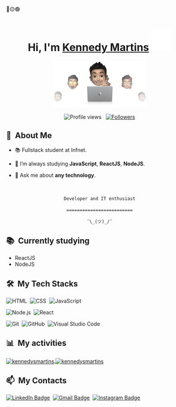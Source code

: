 

<div>
🔴🟡🟢

<br>

</div>


<div align="center">
<h1 align="center">Hi, I'm <a href="https://github.com/kennedysmartins">Kennedy Martins<a><img src="./.github/wave.gif" width="60px" /></h1>
<p align="center"><img src="./.github/cover.png" width="50%"></p>

  
</div>

<p align="center">
  <img src="https://komarev.com/ghpvc/?username=kennedysmartins&color=blueviolet" alt="Profile views" />
  &nbsp;
  <a href="https://github.com/kennedysmartins?tab=followers">
    <img src="https://img.shields.io/github/followers/kennedysmartins?style=social" alt="Followers" />
  </a>
</p>


<div>

  ## 🧭 &nbsp;About Me

  - 📚 Fullstack student at Infnet.
  <!-- - 🔭 I'm currently working on <a href="#">MyJob</a> -->

  - 🌱  I’m always studying **JavaScript**, **ReactJS**, **NodeJS**.

  - 💬 Ask me about **any technology**.


  <br>
  

</div>


<div align="center">

  `Developer and IT enthusiast`
  <br>

  `=========================`
  <br>

  `¯\_(ツ)_/¯`
</div>


<div>

  ## 📚 &nbsp;Currently studying

  - ReactJS
  - NodeJS

</div>


<div>

  ## 🛠️ &nbsp;My Tech Stacks

  ![HTML](https://img.shields.io/badge/-HTML-0D1117?style=flat&logo=HTML5)&nbsp;
  ![CSS](https://img.shields.io/badge/-CSS-0D1117?style=flat&logo=CSS3&logoColor=1572B6)&nbsp;
  ![JavaScript](https://img.shields.io/badge/-JavaScript-0D1117?style=flat&logo=javascript)&nbsp;
  <!-- ![TypeScript](https://img.shields.io/badge/-TypeScript-0D1117?style=flat&logo=typescript)&nbsp; -->
  ![Node.js](https://img.shields.io/badge/-Node.js-0D1117?style=flat&logo=node.js)&nbsp;
  ![React](https://img.shields.io/badge/-React-0D1117?style=flat&logo=react)&nbsp;
  <!-- ![React Native](https://img.shields.io/badge/-React%20Native-0D1117?style=flat&logo=react)&nbsp; -->
  <!-- ![Kotlin](https://img.shields.io/badge/-Kotlin-0D1117?style=flat&logo=kotlin)&nbsp; -->
  <!-- ![Dart](https://img.shields.io/badge/-Dart-0D1117?style=flat&logo=dart)&nbsp; -->
  <!-- ![Flutter](https://img.shields.io/badge/-Flutter-0D1117?style=flat&logo=flutter)&nbsp; -->
  <!-- ![PostgreSQL](https://img.shields.io/badge/-PostgreSQL-0D1117?style=flat&logo=postgresql)&nbsp; -->
  <!-- ![Python](https://img.shields.io/badge/-Python-0D1117?style=flat&logo=python)&nbsp; -->
  <!-- ![Django](https://img.shields.io/badge/-Django-0D1117?style=flat&logo=django)&nbsp; -->
  <!-- ![Jupyter Notebook](https://img.shields.io/badge/-Jupyter%20Notebook-0D1117?style=flat&logo=jupyter)&nbsp; -->
  <!-- ![Docker](https://img.shields.io/badge/-Docker-0D1117?style=flat&logo=docker)&nbsp; -->
  ![Git](https://img.shields.io/badge/-Git-0D1117?style=flat&logo=git)&nbsp;
  ![GitHub](https://img.shields.io/badge/-GitHub-0D1117?style=flat&logo=github)&nbsp;
  ![Visual Studio Code](https://img.shields.io/badge/-VS%20Code-0D1117?style=flat&logo=visual-studio-code&logoColor=007ACC)&nbsp;
  <!-- ![Markdown](https://img.shields.io/badge/-Markdown-0D1117?style=flat&logo=markdown) -->

</div>


<div>

  ## 📊 &nbsp;My activities
  <a href="https://github.com/kennedysmartins">
    <img width=450 height=170 align="center" alt="kennedysmartins" src="https://github-readme-stats.vercel.app/api?username=kennedysmartins&theme=midnight-purple&show_icons=true&bg_color=0D1117&hide_border=true&count_private=true" />
  </a>
  <a href="https://github.com/kennedysmartins">
    <img align="center" alt="kennedysmartins" src="https://github-readme-stats.vercel.app/api/top-langs/?username=kennedysmartins&theme=midnight-purple&layout=compact&bg_color=0D1117&hide_border=true&count_private=true" />
  </a>
</div>

<div>

  ## 📫 &nbsp;My Contacts

  <!-- [![Portfolio Badge](https://img.shields.io/badge/-Portifolio-blueviolet?style=flat-square&logo=Portfolio&logoColor=white)](https://kennedysmartins.github.io/)&nbsp; -->
  [![LinkedIn Badge](https://img.shields.io/badge/-Kennedy_Martins-blue?style=flat-square&logo=Linkedin&logoColor=white&link=https://www.linkedin.com/in/kennedysmartins/)](https://www.linkedin.com/in/kennedysmartins/)&nbsp;
  [![Gmail Badge](https://img.shields.io/badge/-kennedysmartins@hotmail.com-red?style=flat-square&logo=Gmail&logoColor=white)](mailto:pablo.pds100@gmail.com)&nbsp;
  [![Instagram Badge](https://img.shields.io/badge/-kenny.mrts__-EB2A08?style=flat-square&logo=Instagram&logoColor=white)](https://www.instagram.com/kenny.mrts_/)&nbsp;


</div>




<!-- ## 📚 &nbsp;My Projects -->

